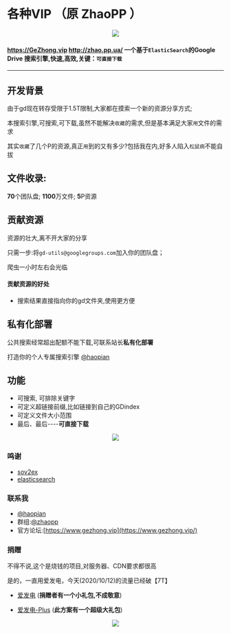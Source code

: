 # 各种VIP （原 ZhaoPP ）
<p align="center"><img src="https://cdn.jsdelivr.net/gh/gdtool/zhaopp/assets/images/logo@2x.png?t=111" /></p>


#### https://GeZhong.vip  http://zhao.pp.ua/ 一个基于`ElasticSearch`的Google Drive 搜索引擎,**快速**,**高效**,关键：`可直接下载`

***
## 开发背景
由于gd现在转存受限于1.5T限制,大家都在摸索一个新的资源分享方式;

本搜索引擎,可搜索,可下载,虽然不能解决`收藏`的需求,但是基本满足大家`用`文件的需求

其实`收藏`了几个P的资源,真正`用`到的又有多少?包括我在内,好多人陷入`松鼠病`不能自拔

## 文件收录:

**70**个团队盘; **1100**万文件; **5**P资源


## 贡献资源
资源的壮大,离不开大家的分享

只需一步:将`gd-utils@googlegroups.com`加入你的团队盘；

爬虫一小时左右会光临

#### 贡献资源的好处

- 搜索结果直接指向你的gd文件夹,使用更方便
## 私有化部署
公共搜索经常超出配额不能下载,可联系站长**私有化部署**

打造你的个人专属搜索引擎 [@haopian](https://t.me/haopian "@haopian")  
## 功能
- 可搜索, 可排除关键字
- 可定义超链接前缀,比如链接到自己的GDindex
- 可定义文件大小范围
- 最后、最后----**可直接下载**

<p align="center"><img src="https://cdn.jsdelivr.net/gh/gdtool/zhaopp/assets/images/help.png" /></p>


### 鸣谢
* [sov2ex](https://github.com/Bynil/sov2ex "sov2ex")
* [elasticsearch](https://github.com/elastic/elasticsearch "elasticsearch")

### 联系我
* [@haopian](https://t.me/haopian "@haopian")  
* 群组:[@zhaopp](https://t.me/zhaopp "@zhaopp")
* 官方论坛:[https://www.gezhong.vip](https://www.gezhong.vip/)

### 捐赠

不得不说,这个是烧钱的项目,对服务器、CDN要求都很高

是的，一直用爱发电，今天(2020/10/12)的流量已经破【7T】

* [爱发电](https://afdian.net/@zhaopp "爱发电")  (**捐赠者有一个小礼包,不成敬意**)

* [爱发电-Plus](https://afdian.net/order/create?plan_id=c08aff500c8911ebb9b052540025c377 "爱发电+")  (**此方案有一个超级大礼包**)


<p align="center"><img src="https://cdn.jsdelivr.net/gh/gdtool/zhaopp/assets/images/liuliang.png" /></p>
